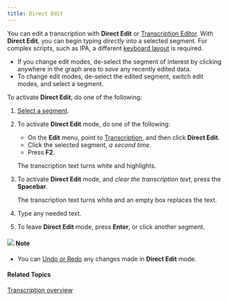 ```yaml
---
title: Direct Edit
---
```


You can edit a transcription with **Direct Edit** or [Transcription Editor](transcription/editor). With **Direct Edit**, you can begin typing *directly* into a selected segment. For complex scripts, such as IPA, a different [keyboard layout](transcription/keyboards) is required.

- If you change edit modes, de-select the segment of interest by clicking anywhere in the graph area to *save* any recently edited data.
- To change edit modes, de-select the edited segment, switch edit modes, and select a segment.

To activate **Direct Edit**, do one of the following:

1. [Select a segment](select-segment).
1. To activate **Direct Edit** mode, do one of the following:
   * On the **Edit** menu, point to [Transcription](transcription/overview), and then click **Direct Edit**.
   * Click the selected segment, *a second time*.
   * Press **F2**.

    The transcription text turns white and highlights.

1. To activate **Direct Edit** mode, and *clear the transcription text*, press the **Spacebar**.

    The transcription text turns white and an empty box replaces the text.

1. Type any needed text.
1. To leave **Direct Edit** mode, press **Enter**, or click another segment.

#### ![](../../../images/001.png) **Note**
- You can [Undo or Redo](undo-redo) any changes made in **Direct Edit** mode.

#### **Related Topics**
[Transcription overview](transcription/overview)
